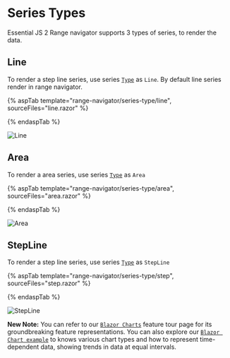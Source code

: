 # Series Types

Essential JS 2 Range navigator supports 3 types of series, to render the data.

<!-- markdownlint-disable MD036 -->

## Line

<!-- markdownlint-disable MD036 -->

To render a step line series, use series [`Type`](https://help.syncfusion.com/cr/blazor/Syncfusion.Blazor.Charts.RangeNavigatorSeries.html#Syncfusion_Blazor_Charts_RangeNavigatorSeries_Type) as `Line`. By default line series render in range navigator.

{% aspTab template="range-navigator/series-type/line", sourceFiles="line.razor" %}

{% endaspTab %}

![Line](images/series-type/line.png)

## Area

To render a area series, use series [`Type`](https://help.syncfusion.com/cr/blazor/Syncfusion.Blazor.Charts.RangeNavigatorSeries.html#Syncfusion_Blazor_Charts_RangeNavigatorSeries_Type) as `Area`

{% aspTab template="range-navigator/series-type/area", sourceFiles="area.razor" %}

{% endaspTab %}

![Area](images/series-type/area.png)

## StepLine

To render a step line series, use series [`Type`](https://help.syncfusion.com/cr/blazor/Syncfusion.Blazor.Charts.RangeNavigatorSeries.html#Syncfusion_Blazor_Charts_RangeNavigatorSeries_Type) as `StepLine`

{% aspTab template="range-navigator/series-type/step", sourceFiles="step.razor" %}

{% endaspTab %}

![StepLine](images/series-type/stepline.png)

**New Note:** You can refer to our [`Blazor Charts`](https://www.syncfusion.com/blazor-components/blazor-charts) feature tour page for its groundbreaking feature representations. You can also explore our [`Blazor Chart example`](https://blazor.syncfusion.com/demos/chart/line?theme=bootstrap4) to knows various chart types and how to represent time-dependent data, showing trends in data at equal intervals.